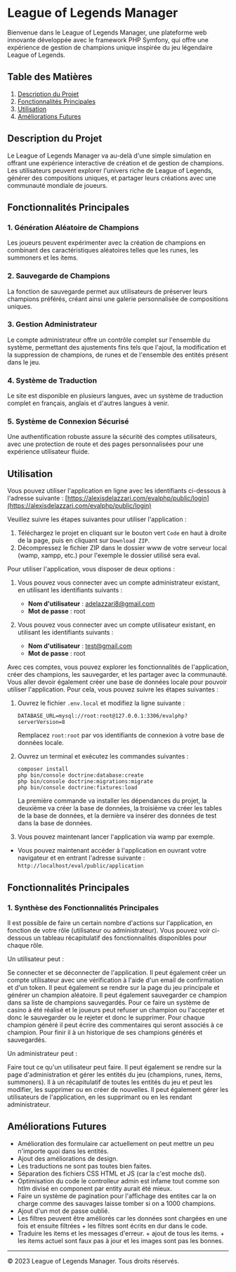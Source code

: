 # League of Legends Manager

Bienvenue dans le League of Legends Manager, une plateforme web innovante développée avec le framework PHP Symfony, qui offre une expérience de gestion de champions unique inspirée du jeu légendaire League of Legends.

## Table des Matières

1. [Description du Projet](#description-du-projet)
2. [Fonctionnalités Principales](#fonctionnalités-principales)
3. [Utilisation](#utilisation)
4. [Améliorations Futures](#améliorations-futures)


## Description du Projet

Le League of Legends Manager va au-delà d'une simple simulation en offrant une expérience interactive de création et de gestion de champions. Les utilisateurs peuvent explorer l'univers riche de League of Legends, générer des compositions uniques, et partager leurs créations avec une communauté mondiale de joueurs.

## Fonctionnalités Principales

### 1. Génération Aléatoire de Champions

Les joueurs peuvent expérimenter avec la création de champions en combinant des caractéristiques aléatoires telles que les runes, les summoners et les items.

### 2. Sauvegarde de Champions

La fonction de sauvegarde permet aux utilisateurs de préserver leurs champions préférés, créant ainsi une galerie personnalisée de compositions uniques.

### 3. Gestion Administrateur

Le compte administrateur offre un contrôle complet sur l'ensemble du système, permettant des ajustements fins tels que l'ajout, la modification et la suppression de champions, de runes et de l'ensemble des entités présent dans le jeu.

### 4. Système de Traduction

Le site est disponible en plusieurs langues, avec un système de traduction complet en français, anglais et d'autres langues à venir.

### 5. Système de Connexion Sécurisé

Une authentification robuste assure la sécurité des comptes utilisateurs, avec une protection de route et des pages personnalisées pour une expérience utilisateur fluide.

##  Utilisation

Vous pouvez utiliser l'application en ligne avec les identifiants ci-dessous à l'adresse suivante : [https://alexisdelazzari.com/evalphp/public/login](https://alexisdelazzari.com/evalphp/public/login)

Veuillez suivre les étapes suivantes pour utiliser l'application :

1. Téléchargez le projet en cliquant sur le bouton vert `Code` en haut à droite de la page, puis en cliquant sur `Download ZIP`.
2. Décompressez le fichier ZIP dans le dossier www de votre serveur local (wamp, xampp, etc.) pour l'exemple le dossier utilisé sera eval.

Pour utiliser l'application, vous disposer de deux options :

1. Vous pouvez vous connecter avec un compte administrateur existant, en utilisant les identifiants suivants :

    - **Nom d'utilisateur** : adelazzari8@gmail.com
    - **Mot de passe** : root

2. Vous pouvez vous connecter avec un compte utilisateur existant, en utilisant les identifiants suivants :

    - **Nom d'utilisateur** : test@gmail.com
    - **Mot de passe** : root

Avec ces comptes, vous pouvez explorer les fonctionnalités de l'application, créer des champions, les sauvegarder, et les partager avec la communauté.
Vous aller devoir également créer une base de données locale pour pouvoir utiliser l'application. Pour cela, vous pouvez suivre les étapes suivantes :

1. Ouvrez le fichier `.env.local` et modifiez la ligne suivante :

    ```
    DATABASE_URL=mysql://root:root@127.0.0.1:3306/evalphp?serverVersion=8
    ```
    Remplacez `root:root` par vos identifiants de connexion à votre base de données locale.

2. Ouvrez un terminal et exécutez les commandes suivantes :

    ```
    composer install
    php bin/console doctrine:database:create
    php bin/console doctrine:migrations:migrate
    php bin/console doctrine:fixtures:load
    ```
    La première commande va installer les dépendances du projet, la deuxième va créer la base de données, la troisième va créer les tables de la base de données, et la dernière va insérer des données de test dans la base de données.
3. Vous pouvez maintenant lancer l'application via wamp par exemple.
* Vous pouvez maintenant accéder à l'application en ouvrant votre navigateur et en entrant l'adresse suivante : `http://localhost/eval/public/application`

## Fonctionnalités Principales

### 1. Synthèse des Fonctionnalités Principales

Il est possible de faire un certain nombre d'actions sur l'application, en fonction de votre rôle (utilisateur ou administrateur). Vous pouvez voir ci-dessous un tableau récapitulatif des fonctionnalités disponibles pour chaque rôle.

Un utilisateur peut :

Se connecter et se déconnecter de l'application. Il peut également créer un compte utilisateur avec une vérification à l'aide d'un email de confirmation et d'un token.
Il peut également se rendre sur la page du jeu principale et générer un champion aléatoire. Il peut également sauvegarder ce champion dans sa liste de champions sauvegardés.
Pour ce faire un système de casino à été réalisé et le joueurs peut refuser un champion ou l'accepter et donc le sauvegarder ou le rejeter et donc le supprimer.
Pour chaque champion généré il peut écrire des commentaires qui seront associés à ce champion.
Pour finir il à un historique de ses champions générés et sauvegardés.

Un administrateur peut :

Faire tout ce qu'un utilisateur peut faire.
Il peut également se rendre sur la page d'administration et gérer les entités du jeu (champions, runes, items, summoners).
Il à un récapitulatif de toutes les entités du jeu et peut les modifier, les supprimer ou en créer de nouvelles.
Il peut également gérer les utilisateurs de l'application, en les supprimant ou en les rendant administrateur.



## Améliorations Futures

- Amélioration des formulaire car actuellement on peut mettre un peu n'importe quoi dans les entités.
- Ajout des améliorations de design.
- Les traductions ne sont pas toutes bien faites.
- Séparation des fichiers CSS HTML et JS (car la c'est moche dsl).
- Optimisation du code le controlleur admin est infame tout comme son htlm divisé en component par entity aurait été mieux.
- Faire un système de pagination pour l'affichage des entites car la on charge comme des sauvages laisse tomber si on a 1000 champions.
- Ajout d'un mot de passe oublié.
- Les filtres peuvent être améliorés car les données sont chargées en une fois et ensuite filtrées + les filtres sont écrits en dur dans le code.
- Traduire les items et les messages d'erreur. + ajout de tous les items. + les items actuel sont faux pas à jour et les images sont pas les bonnes.

---

© 2023 League of Legends Manager. Tous droits réservés.
